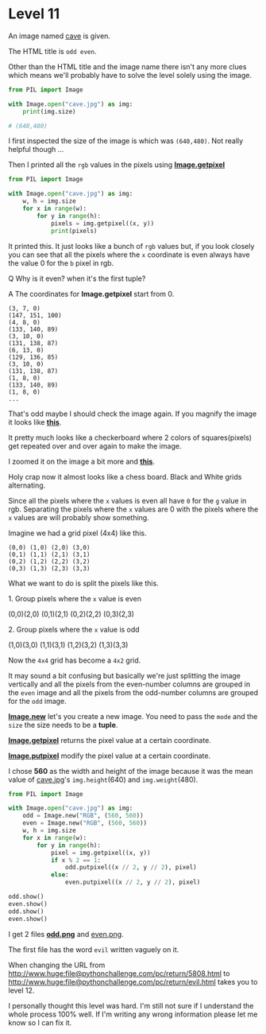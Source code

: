 # Level 11 


An image named [cave](/11/cave.jpg) is given. 


The HTML title is `odd even`.


Other than the HTML title and the image name there isn't any more clues which means we'll probably have to solve the level solely using the image. 


```python
from PIL import Image

with Image.open("cave.jpg") as img:
    print(img.size)

# (640,480)
```


I first inspected the size of the image is which was `(640,480)`. Not really helpful though ...


Then I printed all the `rgb` values in the pixels using **[Image.getpixel](https://pillow.readthedocs.io/en/stable/reference/Image.html#PIL.Image.Image.getpixel)**


```python
from PIL import Image

with Image.open("cave.jpg") as img:
    w, h = img.size
    for x in range(w):
        for y in range(h):
            pixels = img.getpixel((x, y))
            print(pixels)
```


It printed this. It just looks like a bunch of `rgb` values but, if you look closely you can see that all the pixels where the `x` coordinate is even always have the value 0 for the `b` pixel in rgb.  


Q Why is it even? when it's the first tuple? 


A The coordinates for **Image.getpixel** start from 0.

```
(3, 7, 0)
(147, 151, 100)
(4, 8, 0)
(133, 140, 89)
(3, 10, 0)
(131, 138, 87)
(6, 13, 0)
(129, 136, 85)
(3, 10, 0)
(131, 138, 87)
(1, 8, 0)
(133, 140, 89)
(1, 8, 0)
...
```


That's odd maybe I should check the image again. If you magnify the image it looks like **[this](/11/magnified.png)**. 


It pretty much looks like a checkerboard where 2 colors of squares(pixels) get repeated over and over again to make the image. 


I zoomed it on the image a bit more and **[this](/11/mangfied_again.png)**. 


Holy crap now it almost looks like a chess board. Black and White grids alternating.


Since all the pixels where the `x` values is even all have `0` for the `g` value in rgb. Separating the pixels where the `x` values are 0 with the pixels where the `x` values are will probably show something.


Imagine we had a grid pixel (4x4) like this. 


```
(0,0) (1,0) (2,0) (3,0)
(0,1) (1,1) (2,1) (3,1) 
(0,2) (1,2) (2,2) (3,2) 
(0,3) (1,3) (2,3) (3,3) 
```


What we want to do is split the pixels like this. 


1\. Group pixels where the `x` value is even

(0,0)(2,0)
(0,1)(2,1)
(0,2)(2,2)
(0,3)(2,3)


2\. Group pixels where the `x` value is odd 


(1,0)(3,0)
(1,1)(3,1) 
(1,2)(3,2)
(1,3)(3,3) 


Now the `4x4` grid has become a `4x2` grid. 


It may sound a bit confusing but basically we're just splitting the image vertically and all the pixels from the even-number columns are grouped in the `even` image and all the pixels from the odd-number columns are grouped for the `odd` image. 


**[Image.new](https://pillow.readthedocs.io/en/stable/reference/Image.html#PIL.Image.new)** let's you create a new image. You need to pass the `mode` and the `size` the size needs to be a **tuple**. 


**[Image.getpixel](https://pillow.readthedocs.io/en/stable/reference/Image.html#PIL.Image.Image.getpixel)** returns the pixel value at a certain coordinate. 


**[Image.putpixel](https://pillow.readthedocs.io/en/stable/reference/Image.html#PIL.Image.Image.putpixel)** modify the pixel value at a certain coordinate. 


I chose **560** as the width and height of the image because it was the mean value of [cave.jpg](/11/cave.jpg)'s `img.height`(640) and `img.weight`(480). 


```python
from PIL import Image

with Image.open("cave.jpg") as img:
    odd = Image.new("RGB", (560, 560))
    even = Image.new("RGB", (560, 560))
    w, h = img.size
    for x in range(w):
        for y in range(h):
            pixel = img.getpixel((x, y))
            if x % 2 == 1:
                odd.putpixel((x // 2, y // 2), pixel)
            else:
                even.putpixel((x // 2, y // 2), pixel)

odd.show()
even.show()
odd.show()
even.show()
```

I get 2 files **[odd.png](/11/odd.png)** and [even.png](/11/even.png). 


The first file has the word `evil` written vaguely on it. 


When changing the URL from http://www.huge:file@pythonchallenge.com/pc/return/5808.html to http://www.huge:file@pythonchallenge.com/pc/return/evil.html takes you to level 12.


I personally thought this level was hard. I'm still not sure if I understand the whole process 100% well. If I'm writing any wrong information please let me know so I can fix it. 


